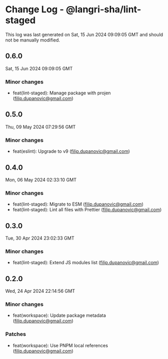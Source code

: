 # Change Log - @langri-sha/lint-staged

This log was last generated on Sat, 15 Jun 2024 09:09:05 GMT and should not be manually modified.

<!-- Start content -->

## 0.6.0

Sat, 15 Jun 2024 09:09:05 GMT

### Minor changes

- feat(lint-staged): Manage package with projen (filip.dupanovic@gmail.com)

## 0.5.0

Thu, 09 May 2024 07:29:56 GMT

### Minor changes

- feat(eslint): Upgrade to v9 (filip.dupanovic@gmail.com)

## 0.4.0

Mon, 06 May 2024 02:33:10 GMT

### Minor changes

- feat(lint-staged): Migrate to ESM (filip.dupanovic@gmail.com)
- feat(lint-staged): Lint all files with Prettier (filip.dupanovic@gmail.com)

## 0.3.0

Tue, 30 Apr 2024 23:02:33 GMT

### Minor changes

- feat(lint-staged): Extend JS modules list (filip.dupanovic@gmail.com)

## 0.2.0

Wed, 24 Apr 2024 22:14:56 GMT

### Minor changes

- feat(workspace): Update package metadata (filip.dupanovic@gmail.com)

### Patches

- feat(workspace): Use PNPM local references (filip.dupanovic@gmail.com)
